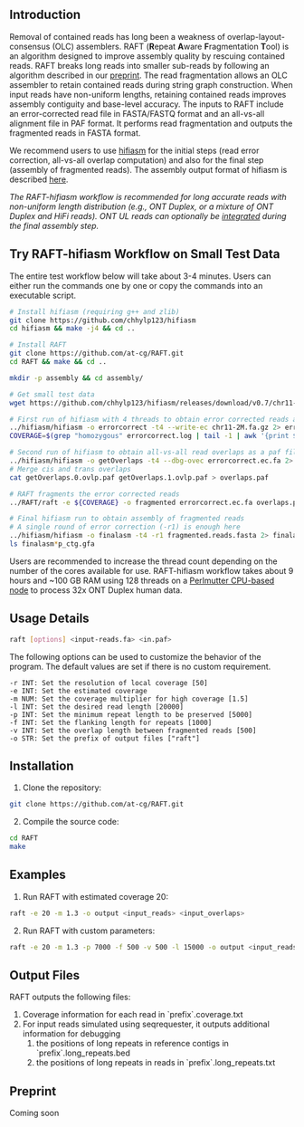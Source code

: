 ## <a name="intro"></a>Introduction

Removal of contained reads has long been a weakness of overlap-layout-consensus (OLC) assemblers. RAFT (**R**epeat **A**ware **F**ragmentation **T**ool) is an algorithm designed to improve assembly quality by rescuing contained reads. RAFT breaks long reads into smaller sub-reads by following an algorithm described in our [preprint](#papers). The read fragmentation allows an OLC assembler to retain contained reads during string graph construction. When input reads have non-uniform lengths, retaining contained reads improves assembly contiguity and base-level accuracy. The inputs to RAFT include an error-corrected read file in FASTA/FASTQ format and an all-vs-all alignment file in PAF format. It performs read fragmentation and outputs the fragmented reads in FASTA format. 

We recommend users to use [hifiasm](https://github.com/chhylp123/hifiasm) for the initial steps (read error correction, all-vs-all overlap computation) and also for the final step (assembly of fragmented reads). The assembly output format of hifiasm is described [here](https://hifiasm.readthedocs.io/en/latest/interpreting-output.html#interpreting-output). 

_The RAFT-hifiasm workflow is recommended for long accurate reads with non-uniform length distribution (e.g., ONT Duplex, or a mixture of ONT Duplex and HiFi reads). ONT UL reads can optionally be [integrated](https://github.com/chhylp123/hifiasm#ul) during the final assembly step._

## <a name="started"></a>Try RAFT-hifiasm Workflow on Small Test Data
The entire test workflow below will take about 3-4 minutes. Users can either run the commands one by one or copy the commands into an executable script.

```sh
# Install hifiasm (requiring g++ and zlib)
git clone https://github.com/chhylp123/hifiasm
cd hifiasm && make -j4 && cd ..

# Install RAFT 
git clone https://github.com/at-cg/RAFT.git
cd RAFT && make && cd ..

mkdir -p assembly && cd assembly/

# Get small test data
wget https://github.com/chhylp123/hifiasm/releases/download/v0.7/chr11-2M.fa.gz

# First run of hifiasm with 4 threads to obtain error corrected reads and coverage estimate
../hifiasm/hifiasm -o errorcorrect -t4 --write-ec chr11-2M.fa.gz 2> errorcorrect.log
COVERAGE=$(grep "homozygous" errorcorrect.log | tail -1 | awk '{print $6}')

# Second run of hifiasm to obtain all-vs-all read overlaps as a paf file
../hifiasm/hifiasm -o getOverlaps -t4 --dbg-ovec errorcorrect.ec.fa 2> getOverlaps.log
# Merge cis and trans overlaps
cat getOverlaps.0.ovlp.paf getOverlaps.1.ovlp.paf > overlaps.paf

# RAFT fragments the error corrected reads
../RAFT/raft -e ${COVERAGE} -o fragmented errorcorrect.ec.fa overlaps.paf

# Final hifiasm run to obtain assembly of fragmented reads
# A single round of error correction (-r1) is enough here
../hifiasm/hifiasm -o finalasm -t4 -r1 fragmented.reads.fasta 2> finalasm.log
ls finalasm*p_ctg.gfa
```
Users are recommended to increase the thread count depending on the number of the cores available for use. RAFT-hifiasm workflow takes about 9 hours and ~100 GB RAM using 128 threads on a [Perlmutter CPU-based node](https://docs.nersc.gov/systems/perlmutter/architecture/) to process 32x ONT Duplex human data.

## <a name="use"></a>Usage Details

```sh
raft [options] <input-reads.fa> <in.paf>
```

The following options can be used to customize the behavior of the program. The default values are set if there is no custom requirement.

    -r INT: Set the resolution of local coverage [50]
    -e INT: Set the estimated coverage
    -m NUM: Set the coverage multiplier for high coverage [1.5]
    -l INT: Set the desired read length [20000]
    -p INT: Set the minimum repeat length to be preserved [5000]
    -f INT: Set the flanking length for repeats [1000]
    -v INT: Set the overlap length between fragmented reads [500]
    -o STR: Set the prefix of output files ["raft"]

## <a name="install"></a>Installation

1. Clone the repository:
```sh
git clone https://github.com/at-cg/RAFT.git
```

2. Compile the source code:
```sh
cd RAFT
make
```

## <a name="examples"></a>Examples

1. Run RAFT with estimated coverage 20:
```sh
raft -e 20 -m 1.3 -o output <input_reads> <input_overlaps>
```

2. Run RAFT with custom parameters:
```sh
raft -e 20 -m 1.3 -p 7000 -f 500 -v 500 -l 15000 -o output <input_reads> <input_overlaps>
```

## <a name="output"></a>Output Files
RAFT outputs the following files:
1. Coverage information for each read in \`prefix\`.coverage.txt
2. For input reads simulated using seqrequester, it outputs additional information for debugging 
    1. the positions of long repeats in reference contigs in \`prefix\`.long_repeats.bed
    2. the positions of long repeats in reads in \`prefix\`.long_repeats.txt

## <a name="papers"></a>Preprint
Coming soon
